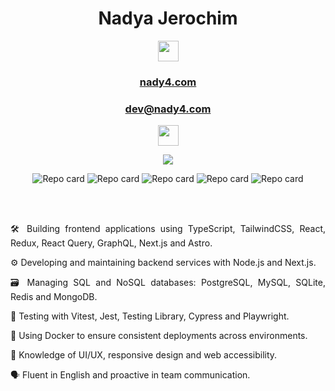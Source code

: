 <div class="text" align="center">
  <h1>Nadya Jerochim</h1>
  <a href="https://www.linkedin.com/in/nady4/"><img src="https://img.shields.io/badge/LinkedIn-0077B5?style=for-the-badge&logo=linkedin&logoColor=white" height="33px"/></a>
  <h3 align="center"><a href="https://nady4.com/">nady4.com</a></h3>
  <h3 align="center"><a href="mailto:dev@nady4.com">dev@nady4.com</a></h3>
  <img src="https://user-images.githubusercontent.com/5679180/79618120-0daffb80-80be-11ea-819e-d2b0fa904d07.gif" width="33px">
  <br>
  <p align="center">
    <img src='https://github-readme-stats.vercel.app/api/top-langs/?username=nady4&layout=compact&theme=nightowl&hide=swift,csharp'/>
  </p>
  <p align="center">
    <img src="https://github-readme-stats.vercel.app/api/pin/?username=nady4&repo=nya-store&theme=jolly" alt="Repo card">
    <img src="https://github-readme-stats.vercel.app/api/pin/?username=nady4&repo=calendar-money&theme=merko" alt="Repo card">
    <img src="https://github-readme-stats.vercel.app/api/pin/?username=nady4&repo=ai-face-detect&theme=ambient_gradient" alt="Repo card">
    <img src="https://github-readme-stats.vercel.app/api/pin/?username=Transistemas-ac&repo=app-ui&theme=omni" alt="Repo card">
    <img src="https://github-readme-stats.vercel.app/api/pin/?username=nady4&repo=portfolio&theme=graywhite" alt="Repo card">
  </p>
  <br><br>
  <p align="justify">🛠️ Building frontend applications using TypeScript, TailwindCSS, React, Redux, React Query, GraphQL, Next.js and Astro.</p>
  <p align="justify">⚙️ Developing and maintaining backend services with Node.js and Next.js.</p>
  <p align="justify">🗃️ Managing SQL and NoSQL databases: PostgreSQL, MySQL, SQLite, Redis and MongoDB.</p>
  <p align="justify">🧪 Testing with Vitest, Jest, Testing Library, Cypress and Playwright.</p>
  <p align="justify">🐳 Using Docker to ensure consistent deployments across environments.</p>
  <p align="justify">🎨 Knowledge of UI/UX, responsive design and web accessibility.</p>
  <p align="justify">🗣️ Fluent in English and proactive in team communication.</p>
</div>
